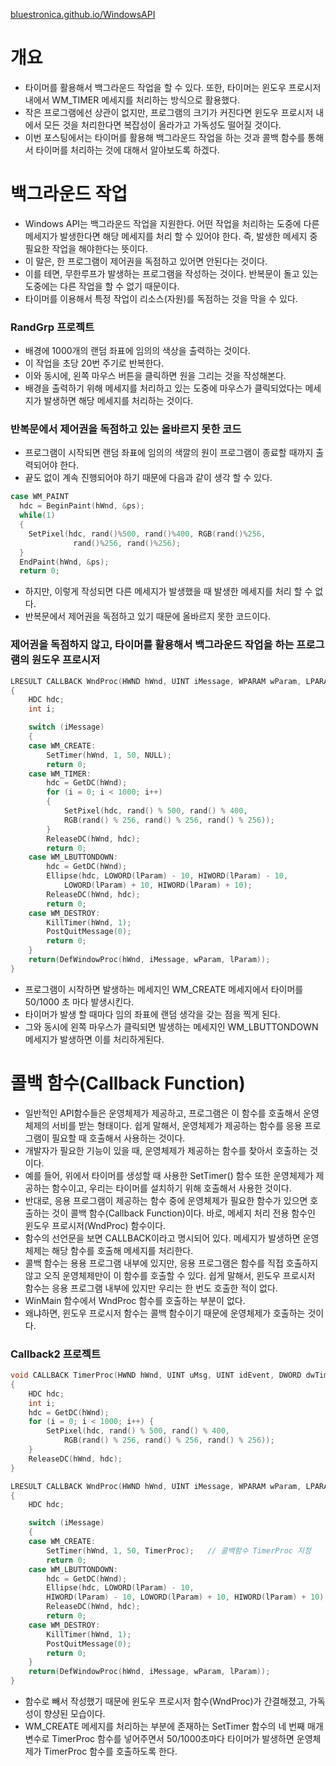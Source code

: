 [bluestronica.github.io/WindowsAPI](https://bluestronica.github.io/WindowsAPI)

# 개요
- 타이머를 활용해서 백그라운드 작업을 할 수 있다. 또한, 타이머는 윈도우 프로시저 내에서 WM_TIMER 메세지를 처리하는 방식으로 활용했다. 
- 작은 프로그램에선 상관이 없지만, 프로그램의 크기가 커진다면 윈도우 프로시저 내에서 모든 것을 처리한다면 복잡성이 올라가고 가독성도 떨어질 것이다.  
- 이번 포스팅에서는 타이머를 활용해 백그라운드 작업을 하는 것과 콜백 함수를 통해서 타이머를 처리하는 것에 대해서 알아보도록 하겠다.


# 백그라운드 작업
- Windows API는 백그라운드 작업을 지원한다. 어떤 작업을 처리하는 도중에 다른 메세지가 발생한다면 해당 메세지를 처리 할 수 있어야 한다. 즉, 발생한 메세지 중 필요한 작업을 해야한다는 뜻이다. 
- 이 말은, 한 프로그램이 제어권을 독점하고 있어면 안된다는 것이다.
- 이를 테면, 무한루프가 발생하는 프로그램을 작성하는 것이다. 반복문이 돌고 있는 도중에는 다른 작업을 할 수 없기 때문이다.
- 타이머를 이용해서 특정 작업이 리소스(자원)를 독점하는 것을 막을 수 있다.

### RandGrp 프로젝트
- 배경에 1000개의 랜덤 좌표에 임의의 색상을 출력하는 것이다.
- 이 작업을 초당 20번 주기로 반복한다.
- 이와 동시에, 왼쪽 마우스 버튼을 클릭하면 원을 그리는 것을 작성해본다.
- 배경을 출력하기 위해 메세지를 처리하고 있는 도중에 마우스가 클릭되었다는 메세지가 발생하면 해당 메세지를 처리하는 것이다.

### 반복문에서 제어권을 독점하고 있는 올바르지 못한 코드
- 프로그램이 시작되면 랜덤 좌표에 임의의 색깔의 원이 프로그램이 종료할 때까지 출력되어야 한다. 
- 끝도 없이 계속 진행되어야 하기 때문에 다음과 같이 생각 할 수 있다.
```c
case WM_PAINT
  hdc = BeginPaint(hWnd, &ps);
  while(1)
  {
    SetPixel(hdc, rand()%500, rand()%400, RGB(rand()%256, 
              rand()%256, rand()%256);
  }
  EndPaint(hWnd, &ps);
  return 0;
```
- 하지만, 이렇게 작성되면 다른 메세지가 발생했을 때 발생한 메세지를 처리 할 수 없다.
- 반복문에서 제어권을 독점하고 있기 때문에 올바르지 못한 코드이다.

### 제어권을 독점하지 않고, 타이머를 활용해서 백그라운드 작업을 하는 프로그램의 원도우 프로시저
```c
LRESULT CALLBACK WndProc(HWND hWnd, UINT iMessage, WPARAM wParam, LPARAM lParam)
{
	HDC hdc;
	int i;

	switch (iMessage)
	{
	case WM_CREATE:
		SetTimer(hWnd, 1, 50, NULL);
		return 0;
	case WM_TIMER:
		hdc = GetDC(hWnd);
		for (i = 0; i < 1000; i++)
		{
			SetPixel(hdc, rand() % 500, rand() % 400, 
			RGB(rand() % 256, rand() % 256, rand() % 256));
		}
		ReleaseDC(hWnd, hdc);
		return 0;
	case WM_LBUTTONDOWN:
		hdc = GetDC(hWnd);
		Ellipse(hdc, LOWORD(lParam) - 10, HIWORD(lParam) - 10, 
			LOWORD(lParam) + 10, HIWORD(lParam) + 10);
		ReleaseDC(hWnd, hdc);
		return 0;
	case WM_DESTROY:
		KillTimer(hWnd, 1);
		PostQuitMessage(0);
		return 0;
	}
	return(DefWindowProc(hWnd, iMessage, wParam, lParam));
}
```
- 프로그램이 시작하면 발생하는 메세지인 WM_CREATE 메세지에서 타이머를 50/1000 초 마다 발생시킨다.
- 타이머가 발생 할 때마다 임의 좌표에 랜덤 생각을 갖는 점을 찍게 된다.
- 그와 동시에 왼쪽 마우스가 클릭되면 발생하는 메세지인 WM_LBUTTONDOWN 메세지가 발생하면 이를 처리하게된다.


# 콜백 함수(Callback Function)
- 일반적인 API함수들은 운영체제가 제공하고, 프로그램은 이 함수를 호출해서 운영체제의 서비를 받는 형태이다. 쉽게 말해서, 운영체제가 제공하는 함수를 응용 프로그램이 필요할 때 호출해서 사용하는 것이다.
- 개발자가 필요한 기능이 있을 때, 운영체제가 제공하는 함수를 찾아서 호출하는 것이다. 
- 예를 들어, 위에서 타이머를 생성할 때 사용한 SetTimer() 함수 또한 운영체제가 제공하는 함수이고, 우리는 타이머를 설치하기 위해 호출해서 사용한 것이다.
- 반대로, 응용 프로그램이 제공하는 함수 중에 운영체제가 필요한 함수가 있으면 호출하는 것이 콜백 함수(Callback Function)이다. 바로, 메세지 처리 전용 함수인 윈도우 프로시저(WndProc) 함수이다.
- 함수의 선언문을 보면 CALLBACK이라고 명시되어 있다. 메세지가 발생하면 운영체제는 해당 함수를 호출해 메세지를 처리한다.
- 콜백 함수는 용용 프로그램 내부에 있지만, 응용 프로그램은 함수를 직접 호출하지 않고 오직 운영체제만이 이 함수를 호출할 수 있다. 쉽게 말해서, 윈도우 프로시저 함수는 응용 프로그램 내부에 있지만 우리는 한 번도 호출한 적이 없다.
- WinMain 함수에서 WndProc 함수를 호출하는 부분이 없다.
- 왜냐하면, 윈도우 프로시저 함수는 콜백 함수이기 때문에 운영체제가 호출하는 것이다.

### Callback2 프로젝트
```c
void CALLBACK TimerProc(HWND hWnd, UINT uMsg, UINT idEvent, DWORD dwTime)
{
	HDC hdc;
	int i;
	hdc = GetDC(hWnd);
	for (i = 0; i < 1000; i++) {
		SetPixel(hdc, rand() % 500, rand() % 400, 
			RGB(rand() % 256, rand() % 256, rand() % 256));
	}
	ReleaseDC(hWnd, hdc);
}

LRESULT CALLBACK WndProc(HWND hWnd, UINT iMessage, WPARAM wParam, LPARAM lParam)
{
	HDC hdc;

	switch (iMessage)
	{
	case WM_CREATE:
		SetTimer(hWnd, 1, 50, TimerProc);   // 콜백함수 TimerProc 지정
		return 0;
	case WM_LBUTTONDOWN:
		hdc = GetDC(hWnd);
		Ellipse(hdc, LOWORD(lParam) - 10, 
		HIWORD(lParam) - 10, LOWORD(lParam) + 10, HIWORD(lParam) + 10);
		ReleaseDC(hWnd, hdc);
		return 0;
	case WM_DESTROY:
		KillTimer(hWnd, 1);
		PostQuitMessage(0);
		return 0;
	}
	return(DefWindowProc(hWnd, iMessage, wParam, lParam));
}
```
- 함수로 빼서 작성했기 때문에 윈도우 프로시저 함수(WndProc)가 간결해졌고, 가독성이 향샹된 모습이다.
- WM_CREATE 메세지를 처리하는 부분에 존재하는 SetTimer 함수의 네 번째 매개 변수로 TimerProc 함수를 넣어주면서 50/1000초마다 타이머가 발생하면 운영체제가 TimerProc 함수를 호출하도록 한다.


